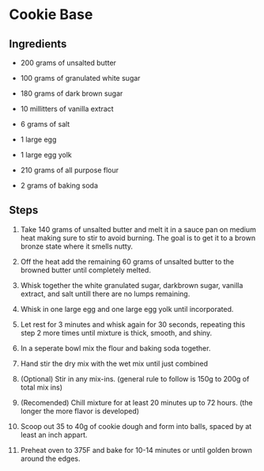 
# Cookie Base 

## Ingredients 

- 200 grams of unsalted butter 

- 100 grams of granulated white sugar 

- 180 grams of dark brown sugar 

- 10 millitters of vanilla extract 

- 6 grams of salt 

- 1 large egg 

- 1 large egg yolk 

- 210 grams of all purpose flour 

- 2 grams of baking soda 

 

## Steps 

1. Take 140 grams of unsalted butter and melt it in a sauce pan on medium heat making sure to stir to avoid burning. The goal is to get it to a brown bronze state where it smells nutty. 

2. Off the heat add the remaining 60 grams of unsalted butter to the browned butter until completely melted. 

3. Whisk together the white granulated sugar, darkbrown sugar, vanilla extract, and salt untill there are no lumps remaining.  

4. Whisk in one large egg and one large egg yolk until incorporated.  

5. Let rest for 3 minutes and whisk again for 30 seconds, repeating this step 2 more times until mixture is thick, smooth, and shiny. 

6. In a seperate bowl mix the flour and baking soda together. 

7. Hand stir the dry mix with the wet mix until just combined 

8. (Optional) Stir in any mix-ins. (general rule to follow is 150g to 200g of total mix ins) 

9. (Recomended) Chill mixture for at least 20 minutes up to 72 hours. (the longer the more flavor is developed) 

10. Scoop out 35 to 40g of cookie dough and form into balls, spaced by at least an inch appart. 

11. Preheat oven to 375F and bake for 10-14 minutes or until golden brown around the edges. 

